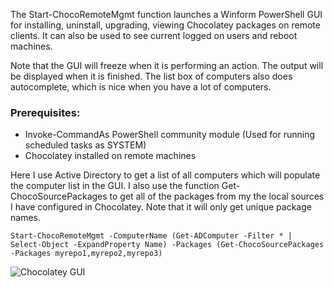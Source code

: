 The Start-ChocoRemoteMgmt function launches a Winform PowerShell GUI for installing, uninstall, upgrading, viewing Chocolatey packages on remote clients. It can also be used to see current logged on users and reboot machines.

Note that the GUI will freeze when it is performing an action. The output will be displayed when it is finished. The list box of computers also does autocomplete, which is nice when you have a lot of computers.

### Prerequisites:
- Invoke-CommandAs PowerShell community module (Used for running scheduled tasks as SYSTEM)
- Chocolatey installed on remote machines

Here I use Active Directory to get a list of all computers which will populate the computer list in the GUI. I also use the function Get-ChocoSourcePackages to get all of the packages from my the local sources I have configured in Chocolatey. Note that it will only get unique package names.
```
Start-ChocoRemoteMgmt -ComputerName (Get-ADComputer -Filter * | Select-Object -ExpandProperty Name) -Packages (Get-ChocoSourcePackages -Packages myrepo1,myrepo2,myrepo3)
```
![Chocolatey GUI](https://github.com/dfranciscus/Chocolatey-tools/blob/master/Examples/ChocoRemoteGUI.JPG)


